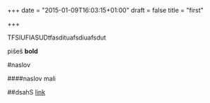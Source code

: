 +++
date = "2015-01-09T16:03:15+01:00"
draft = false
title = "first"

+++

TFSIUFIASUDtfasdituafsdiuafsdut

pišeš __bold__

#naslov

####naslov mali

##dsahS
[link](suhdlkjassa)